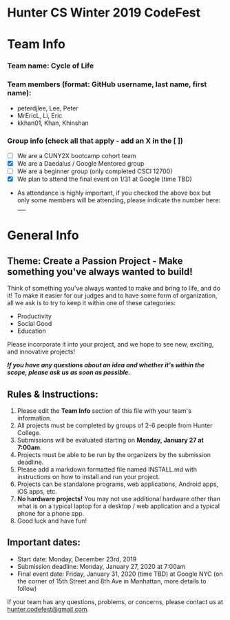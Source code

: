 # Hunter CS Winter 2019 CodeFest

# Team Info
### Team name: Cycle of Life
### Team members (format: GitHub username, last name, first name):
- peterdjlee, Lee, Peter
- MrEricL, Li, Eric
- kkhan01, Khan, Khinshan

### Group info (check all that apply - add an X in the [ ])
- [ ] We are a CUNY2X bootcamp cohort team
- [X] We are a Daedalus / Google Mentored group
- [ ] We are a beginner group (only completed CSCI 12700)
- [X] We plan to attend the final event on 1/31 at Google (time TBD)
- As attendance is highly important, if you checked the above box but only some members will be attending, please indicate the number here: ___

# General Info
## Theme: Create a Passion Project - Make something you've always wanted to build!
Think of something you've always wanted to make and bring to life, and do it! To make it easier for our judges and to have some form of organization, all we ask is to try to keep it within one of these categories:
-   Productivity
-   Social Good
-   Education
    
Please incorporate it into your project, and we hope to see new, exciting, and innovative projects!

*__If you have any questions about an idea and whether it's within the scope, please ask us as soon as possible.__*

## Rules & Instructions:

1. Please edit the **Team Info** section of this file with your team's information.
2. All projects must be completed by groups of 2-6 people from Hunter College.
3. Submissions will be evaluated starting on **Monday, January 27 at 7:00am**.
4. Projects must be able to be run by the organizers by the submission deadline.
5. Please add a markdown formatted file named INSTALL.md with instructions on how to install and run your project. 
6. Projects can be standalone programs, web applications, Android apps,  iOS apps, etc.
7. **No hardware projects!** You may not use additional hardware other than what is on a typical laptop for a desktop / web application and a typical phone for a phone app.
8. Good luck and have fun!

## Important dates:
- Start date: Monday, December 23rd, 2019
- Submission deadline: Monday, January 27, 2020 at 7:00am
- Final event date: Friday, January 31, 2020 (time TBD) at Google NYC (on the corner of 15th Street and 8th Ave in Manhattan, more details to follow)

If your team has any questions, problems, or concerns, please contact us at hunter.codefest@gmail.com.
